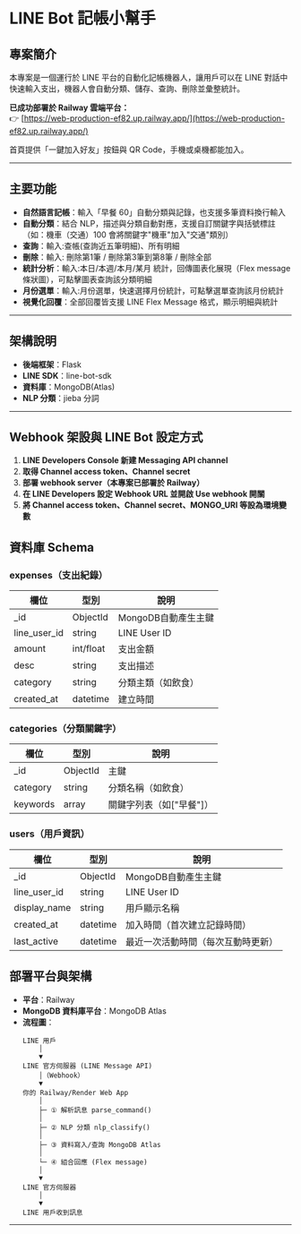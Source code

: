 # LINE Bot 記帳小幫手

## 專案簡介
本專案是一個運行於 LINE 平台的自動化記帳機器人，讓用戶可以在 LINE 對話中快速輸入支出，機器人會自動分類、儲存、查詢、刪除並彙整統計。

**已成功部署於 Railway 雲端平台：**  
👉 [https://web-production-ef82.up.railway.app/](https://web-production-ef82.up.railway.app/)

首頁提供「一鍵加入好友」按鈕與 QR Code，手機或桌機都能加入。  

---

## 主要功能

- **自然語言記帳**：輸入「早餐 60」自動分類與記錄，也支援多筆資料換行輸入
- **自動分類**：結合 NLP，描述與分類自動對應，支援自訂關鍵字與括號標註（如：機車（交通）100 會將關鍵字"機車"加入"交通"類別）
- **查詢**：輸入:查帳(查詢近五筆明細)、所有明細
- **刪除**：輸入: 刪除第1筆 / 刪除第3筆到第8筆 / 刪除全部
- **統計分析**：輸入:本日/本週/本月/某月 統計，回傳圖表化展現（Flex message 條狀圖），可點擊圖表查詢該分類明細
- **月份選單**：輸入:月份選單，快速選擇月份統計，可點擊選單查詢該月份統計
- **視覺化回覆**：全部回覆皆支援 LINE Flex Message 格式，顯示明細與統計

---

## 架構說明

- **後端框架**：Flask
- **LINE SDK**：line-bot-sdk
- **資料庫**：MongoDB(Atlas)
- **NLP 分類**：jieba 分詞 

---
## Webhook 架設與 LINE Bot 設定方式

1. **LINE Developers Console 新建 Messaging API channel**
2. **取得 Channel access token、Channel secret**
3. **部署 webhook server（本專案已部署於 Railway）**
4. **在 LINE Developers 設定 Webhook URL 並開啟 Use webhook 開關**  
5. **將 Channel access token、Channel secret、MONGO_URI 等設為環境變數**

## 資料庫 Schema

### expenses（支出紀錄）

| 欄位        | 型別      | 說明                  |
|-------------|-----------|-----------------------|
| _id         | ObjectId  | MongoDB自動產生主鍵   |
| line_user_id| string    | LINE User ID          |
| amount      | int/float | 支出金額              |
| desc        | string    | 支出描述              |
| category    | string    | 分類主類（如飲食）    |
| created_at  | datetime  | 建立時間              |

### categories（分類關鍵字）

| 欄位      | 型別    | 說明                        |
|-----------|---------|-----------------------------|
| _id       | ObjectId| 主鍵                        |
| category  | string  | 分類名稱（如飲食）          |
| keywords  | array   | 關鍵字列表（如["早餐"]）    |

### users（用戶資訊）

| 欄位         | 型別      | 說明                               |
|--------------|-----------|-----------------------------------|
| _id          | ObjectId  | MongoDB自動產生主鍵                |
| line_user_id | string    | LINE User ID                      |
| display_name | string    | 用戶顯示名稱                       |
| created_at   | datetime  | 加入時間（首次建立記錄時間）        |
| last_active  | datetime  | 最近一次活動時間（每次互動時更新） |

## 部署平台與架構

- **平台**：Railway
- **MongoDB 資料庫平台**：MongoDB Atlas
- **流程圖**：
    ```text
    LINE 用戶
        │
        ▼
    LINE 官方伺服器 (LINE Message API)
        │（Webhook）
        ▼
    你的 Railway/Render Web App
        │
        ├─ ① 解析訊息 parse_command()
        │
        ├─ ② NLP 分類 nlp_classify()
        │
        ├─ ③ 資料寫入/查詢 MongoDB Atlas
        │
        └─ ④ 組合回應 (Flex message)
        │
        ▼
    LINE 官方伺服器
        │
        ▼
    LINE 用戶收到訊息
    ```
---
